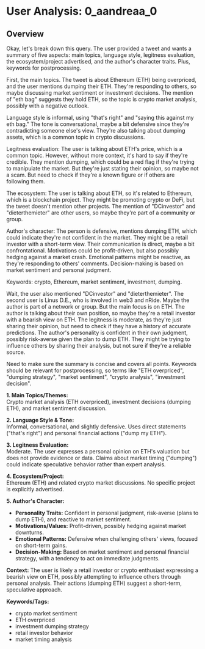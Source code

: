 # User Analysis: 0_aandreaa_0

## Overview

<think>
Okay, let's break down this query. The user provided a tweet and wants a summary of five aspects: main topics, language style, legitness evaluation, the ecosystem/project advertised, and the author's character traits. Plus, keywords for postprocessing.

First, the main topics. The tweet is about Ethereum (ETH) being overpriced, and the user mentions dumping their ETH. They're responding to others, so maybe discussing market sentiment or investment decisions. The mention of "eth bag" suggests they hold ETH, so the topic is crypto market analysis, possibly with a negative outlook.

Language style is informal, using "that's right" and "saying this against my eth bag." The tone is conversational, maybe a bit defensive since they're contradicting someone else's view. They're also talking about dumping assets, which is a common topic in crypto discussions.

Legitness evaluation: The user is talking about ETH's price, which is a common topic. However, without more context, it's hard to say if they're credible. They mention dumping, which could be a red flag if they're trying to manipulate the market. But they're just stating their opinion, so maybe not a scam. But need to check if they're a known figure or if others are following them.

The ecosystem: The user is talking about ETH, so it's related to Ethereum, which is a blockchain project. They might be promoting crypto or DeFi, but the tweet doesn't mention other projects. The mention of "DCinvestor" and "dieterthemieter" are other users, so maybe they're part of a community or group.

Author's character: The person is defensive, mentions dumping ETH, which could indicate they're not confident in the market. They might be a retail investor with a short-term view. Their communication is direct, maybe a bit confrontational. Motivations could be profit-driven, but also possibly hedging against a market crash. Emotional patterns might be reactive, as they're responding to others' comments. Decision-making is based on market sentiment and personal judgment.

Keywords: crypto, Ethereum, market sentiment, investment, dumping.

Wait, the user also mentioned "DCinvestor" and "dieterthemieter". The second user is Linus D.E., who is involved in web3 and nRide. Maybe the author is part of a network or group. But the main focus is on ETH. The author is talking about their own position, so maybe they're a retail investor with a bearish view on ETH. The legitness is moderate, as they're just sharing their opinion, but need to check if they have a history of accurate predictions. The author's personality is confident in their own judgment, possibly risk-averse given the plan to dump ETH. They might be trying to influence others by sharing their analysis, but not sure if they're a reliable source.

Need to make sure the summary is concise and covers all points. Keywords should be relevant for postprocessing, so terms like "ETH overpriced", "dumping strategy", "market sentiment", "crypto analysis", "investment decision".
</think>

**1. Main Topics/Themes:**  
Crypto market analysis (ETH overpriced), investment decisions (dumping ETH), and market sentiment discussion.  

**2. Language Style & Tone:**  
Informal, conversational, and slightly defensive. Uses direct statements ("that's right") and personal financial actions ("dump my ETH").  

**3. Legitness Evaluation:**  
Moderate. The user expresses a personal opinion on ETH's valuation but does not provide evidence or data. Claims about market timing ("dumping") could indicate speculative behavior rather than expert analysis.  

**4. Ecosystem/Project:**  
Ethereum (ETH) and related crypto market discussions. No specific project is explicitly advertised.  

**5. Author's Character:**  
- **Personality Traits:** Confident in personal judgment, risk-averse (plans to dump ETH), and reactive to market sentiment.  
- **Motivations/Values:** Profit-driven, possibly hedging against market downturns.  
- **Emotional Patterns:** Defensive when challenging others' views, focused on short-term gains.  
- **Decision-Making:** Based on market sentiment and personal financial strategy, with a tendency to act on immediate judgments.  

**Context:** The user is likely a retail investor or crypto enthusiast expressing a bearish view on ETH, possibly attempting to influence others through personal analysis. Their actions (dumping ETH) suggest a short-term, speculative approach.  

**Keywords/Tags:**  
- crypto market sentiment  
- ETH overpriced  
- investment dumping strategy  
- retail investor behavior  
- market timing analysis